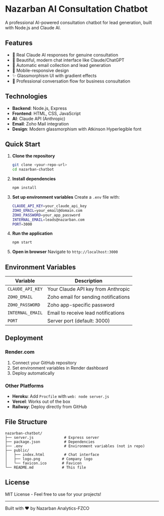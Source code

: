 # Nazarban AI Consultation Chatbot

A professional AI-powered consultation chatbot for lead generation, built with Node.js and Claude AI.

## Features

- 🤖 Real Claude AI responses for genuine consultation
- 💬 Beautiful, modern chat interface like Claude/ChatGPT
- 📧 Automatic email collection and lead generation
- 📱 Mobile-responsive design
- ✨ Glassmorphism UI with gradient effects
- 🎯 Professional conversation flow for business consultation

## Technologies

- **Backend**: Node.js, Express
- **Frontend**: HTML, CSS, JavaScript
- **AI**: Claude API (Anthropic)
- **Email**: Zoho Mail integration
- **Design**: Modern glassmorphism with Atkinson Hyperlegible font

## Quick Start

1. **Clone the repository**
   ```bash
   git clone <your-repo-url>
   cd nazarban-chatbot
   ```

2. **Install dependencies**
   ```bash
   npm install
   ```

3. **Set up environment variables**
   Create a `.env` file with:
   ```bash
   CLAUDE_API_KEY=your_claude_api_key
   ZOHO_EMAIL=your_email@domain.com
   ZOHO_PASSWORD=your_app_password
   INTERNAL_EMAIL=leads@nazarban.com
   PORT=3000
   ```

4. **Run the application**
   ```bash
   npm start
   ```

5. **Open in browser**
   Navigate to `http://localhost:3000`

## Environment Variables

| Variable | Description |
|----------|-------------|
| `CLAUDE_API_KEY` | Your Claude API key from Anthropic |
| `ZOHO_EMAIL` | Zoho email for sending notifications |
| `ZOHO_PASSWORD` | Zoho app-specific password |
| `INTERNAL_EMAIL` | Email to receive lead notifications |
| `PORT` | Server port (default: 3000) |

## Deployment

### Render.com
1. Connect your GitHub repository
2. Set environment variables in Render dashboard
3. Deploy automatically

### Other Platforms
- **Heroku**: Add `Procfile` with `web: node server.js`
- **Vercel**: Works out of the box
- **Railway**: Deploy directly from GitHub

## File Structure

```
nazarban-chatbot/
├── server.js              # Express server
├── package.json           # Dependencies
├── .env                   # Environment variables (not in repo)
├── public/
│   ├── index.html         # Chat interface
│   ├── logo.png          # Company logo
│   └── favicon.ico       # Favicon
└── README.md             # This file
```

## License

MIT License - Feel free to use for your projects!

---

Built with ❤️ by Nazarban Analytics-FZCO